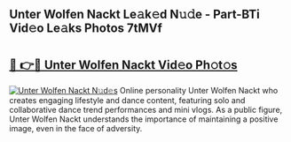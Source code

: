 ## Unter Wolfen Nackt Le𝚊k𝚎d N𝚞𝚍e - Part-BTi Vid𝚎o Le𝚊ks Photos 7tMVf

# <h2><a href="http://fbaaye3.evod.top/?m=Unter+Wolfen+Nackt">🔗 👉🔴 Unter Wolfen Nackt Vid𝚎o Ph𝚘t𝚘s</a></h2>

[![Unter Wolfen Nackt N𝚞d𝚎s](https://i.imgur.com/8V9OHl7.gif)](http://fbaaye3.evod.top/?m=Unter+Wolfen+Nackt)
Online personality Unter Wolfen Nackt who creates engaging lifestyle and dance content, featuring solo and collaborative dance trend performances and mini vlogs. As a public figure, Unter Wolfen Nackt understands the importance of maintaining a positive image, even in the face of adversity. 

